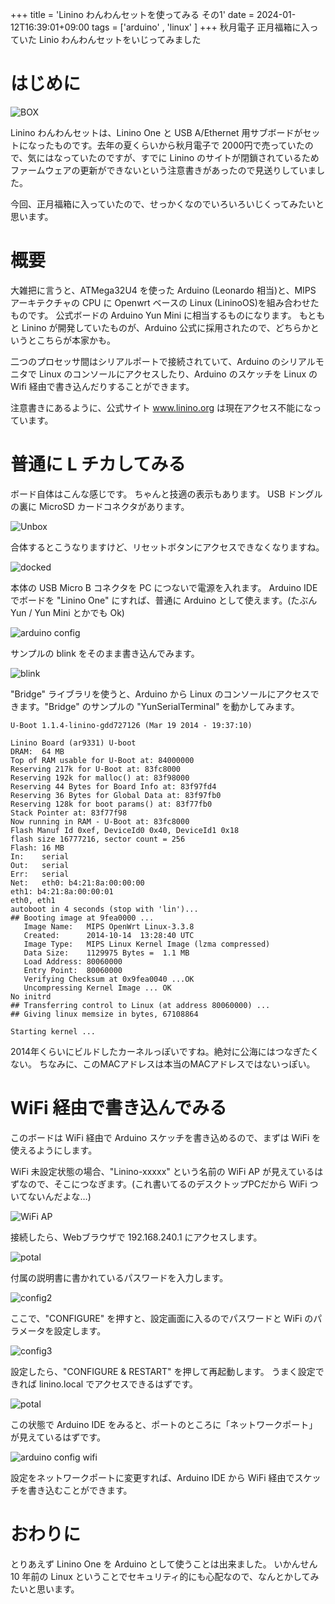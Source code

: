 +++
title = 'Linino わんわんセットを使ってみる その1'
date = 2024-01-12T16:39:01+09:00
tags = ['arduino' , 'linux' ]
+++
秋月電子 正月福箱に入っていた Linio わんわんセットをいじってみました

# はじめに

![BOX](/images/linino00.jpg)<br>

Linino わんわんセットは、Linino One と USB A/Ethernet 用サブボードがセットになったものです。去年の夏くらいから秋月電子で 2000円で売っていたので、気にはなっていたのですが、すでに Linino のサイトが閉鎖されているためファームウェアの更新ができないという注意書きがあったので見送りしていました。

今回、正月福箱に入っていたので、せっかくなのでいろいろいじくってみたいと思います。

# 概要

大雑把に言うと、ATMega32U4 を使った Arduino (Leonardo 相当)と、MIPS アーキテクチャの CPU に Openwrt ベースの Linux (LininoOS)を組み合わせたものです。
公式ボードの Arduino Yun Mini に相当するものになります。
もともと Linino が開発していたものが、Arduino 公式に採用されたので、どちらかというとこちらが本家かも。

二つのプロセッサ間はシリアルポートで接続されていて、Arduino のシリアルモニタで Linux のコンソールにアクセスしたり、Arduino のスケッチを Linux の Wifi 経由で書き込んだりすることができます。

注意書きにあるように、公式サイト www.linino.org は現在アクセス不能になっています。

# 普通に L チカしてみる

ボード自体はこんな感じです。
ちゃんと技適の表示もあります。
USB ドングルの裏に MicroSD カードコネクタがあります。

![Unbox](/images/linino01.jpg)<br>

合体するとこうなりますけど、リセットボタンにアクセスできなくなりますね。

![docked](/images/linino02.jpg)<br>


本体の USB Micro B コネクタを PC につないで電源を入れます。
Arduino IDE でボードを "Linino One" にすれば、普通に Arduino として使えます。(たぶん Yun / Yun Mini とかでも Ok)

![arduino config](/images/linino03.png)<br>

サンプルの blink をそのまま書き込んでみます。

![blink](/images/linino04.jpg)<br>

"Bridge" ライブラリを使うと、Arduino から Linux のコンソールにアクセスできます。"Bridge" のサンプルの "YunSerialTerminal" を動かしてみます。

```
U-Boot 1.1.4-linino-gdd727126 (Mar 19 2014 - 19:37:10)

Linino Board (ar9331) U-boot
DRAM:  64 MB
Top of RAM usable for U-Boot at: 84000000
Reserving 217k for U-Boot at: 83fc8000
Reserving 192k for malloc() at: 83f98000
Reserving 44 Bytes for Board Info at: 83f97fd4
Reserving 36 Bytes for Global Data at: 83f97fb0
Reserving 128k for boot params() at: 83f77fb0
Stack Pointer at: 83f77f98
Now running in RAM - U-Boot at: 83fc8000
Flash Manuf Id 0xef, DeviceId0 0x40, DeviceId1 0x18
flash size 16777216, sector count = 256
Flash: 16 MB
In:    serial
Out:   serial
Err:   serial
Net:   eth0: b4:21:8a:00:00:00
eth1: b4:21:8a:00:00:01
eth0, eth1
autoboot in 4 seconds (stop with 'lin')...
## Booting image at 9fea0000 ...
   Image Name:   MIPS OpenWrt Linux-3.3.8
   Created:      2014-10-14  13:28:40 UTC
   Image Type:   MIPS Linux Kernel Image (lzma compressed)
   Data Size:    1129975 Bytes =  1.1 MB
   Load Address: 80060000
   Entry Point:  80060000
   Verifying Checksum at 0x9fea0040 ...OK
   Uncompressing Kernel Image ... OK
No initrd
## Transferring control to Linux (at address 80060000) ...
## Giving linux memsize in bytes, 67108864

Starting kernel ...
```

2014年くらいにビルドしたカーネルっぽいですね。絶対に公海にはつなぎたくない。
ちなみに、このMACアドレスは本当のMACアドレスではないっぽい。

# WiFi 経由で書き込んでみる

このボードは WiFi 経由で Arduino スケッチを書き込めるので、まずは WiFi を使えるようにします。

WiFi 未設定状態の場合、"Linino-xxxxx" という名前の WiFi AP が見えているはずなので、そこにつなぎます。(これ書いてるのデスクトップPCだから WiFi ついてないんだよな…)

![WiFi AP](/images/linino05.png)<br>

接続したら、Webブラウザで 192.168.240.1 にアクセスします。

![potal](/images/linino06.png)<br>

付属の説明書に書かれているパスワードを入力します。

![config2](/images/linino07.png)<br>

ここで、"CONFIGURE" を押すと、設定画面に入るのでパスワードと WiFi のパラメータを設定します。

![config3](/images/linino08.png)<br>

設定したら、"CONFIGURE & RESTART" を押して再起動します。
うまく設定できれば linino.local でアクセスできるはずです。

![potal](/images/linino09.png)<br>

この状態で Arduino IDE をみると、ポートのところに「ネットワークポート」が見えているはずです。

![arduino config wifi](/images/linino10.png)<br>

設定をネットワークポートに変更すれば、Arduino IDE から WiFi 経由でスケッチを書き込むことができます。

# おわりに

とりあえず Linino One を Arduino として使うことは出来ました。
いかんせん 10 年前の Linux ということでセキュリティ的にも心配なので、なんとかしてみたいと思います。
